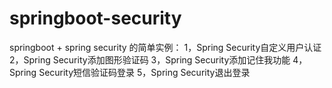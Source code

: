 # springboot-security
springboot + spring security 的简单实例：
1，Spring Security自定义用户认证
2，Spring Security添加图形验证码
3，Spring Security添加记住我功能
4，Spring Security短信验证码登录
5，Spring Security退出登录
